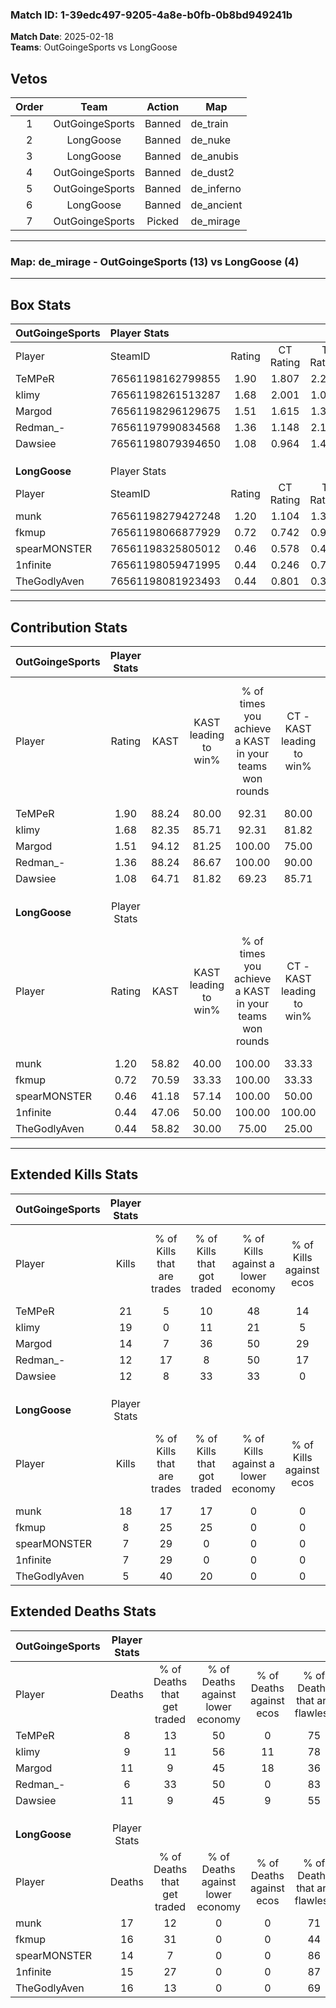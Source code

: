 ### Match ID: 1-39edc497-9205-4a8e-b0fb-0b8bd949241b  
**Match Date**: 2025-02-18  
**Teams**: OutGoingeSports vs LongGoose  

## Vetos  

| Order | Team | Action | Map |
| :---: | :--: | :----: | --- |
| 1 | OutGoingeSports | Banned | de_train |
| 2 | LongGoose | Banned | de_nuke |
| 3 | LongGoose | Banned | de_anubis |
| 4 | OutGoingeSports | Banned | de_dust2 |
| 5 | OutGoingeSports | Banned | de_inferno |
| 6 | LongGoose | Banned | de_ancient |
| 7 | OutGoingeSports | Picked | de_mirage |

---  

### **Map**: de_mirage - OutGoingeSports (13) vs LongGoose (4)  
---  

## Box Stats  

| **OutGoingeSports** | Player Stats      |        |           |          |       |       |       |         |        |      |     |
| :- | :- | :-: | :-: | :-: | :-: | :-: | :-: | :-: | :-: | :-: | :-: |
| Player              | SteamID           | Rating | CT Rating | T Rating | KAST  |  ADR  | Kills | Assists | Deaths | K/D  | HS% |
| TeMPeR              | 76561198162799855 |  1.90  |   1.807   |  2.237   | 88.24 | 109.8 |  21   |    4    |   8    | 2.63 | 38  |
| klimy               | 76561198261513287 |  1.68  |   2.001   |  1.033   | 82.35 | 100.2 |  19   |    3    |   9    | 2.11 | 47  |
| Margod              | 76561198296129675 |  1.51  |   1.615   |  1.356   | 94.12 | 105.9 |  14   |    9    |   11   | 1.27 | 64  |
| Redman_-            | 76561197990834568 |  1.36  |   1.148   |  2.116   | 88.24 | 65.9  |  12   |    4    |   6    | 2.00 | 50  |
| Dawsiee             | 76561198079394650 |  1.08  |   0.964   |  1.453   | 64.71 | 79.2  |  12   |    4    |   11   | 1.09 | 50  |
|                     |                   |        |           |          |       |       |       |         |        |      |     |
|                     |                   |        |           |          |       |       |       |         |        |      |     |
|                     |                   |        |           |          |       |       |       |         |        |      |     |
| **LongGoose**       | Player Stats      |        |           |          |       |       |       |         |        |      |     |
| Player              | SteamID           | Rating | CT Rating | T Rating | KAST  |  ADR  | Kills | Assists | Deaths | K/D  | HS% |
| munk                | 76561198279427248 |  1.20  |   1.104   |  1.330   | 58.82 | 102.5 |  18   |    0    |   17   | 1.06 | 61  |
| fkmup               | 76561198066877929 |  0.72  |   0.742   |  0.927   | 70.59 | 69.4  |   8   |    2    |   16   | 0.50 | 100 |
| spearMONSTER        | 76561198325805012 |  0.46  |   0.578   |  0.468   | 41.18 | 50.3  |   7   |    3    |   14   | 0.50 | 28  |
| 1nfinite            | 76561198059471995 |  0.44  |   0.246   |  0.704   | 47.06 | 43.2  |   7   |    2    |   15   | 0.47 | 14  |
| TheGodlyAven        | 76561198081923493 |  0.44  |   0.801   |  0.372   | 58.82 | 54.6  |   5   |    3    |   16   | 0.31 | 80  |
---  

## Contribution Stats  

| **OutGoingeSports** | Player Stats |       |                      |                                                        |                           |                                                             |                          |                                                            |
| :- | :-: | :-: | :-: | :-: | :-: | :-: | :-: | :-: |
| Player              |    Rating    | KAST  | KAST leading to win% | % of times you achieve a KAST in your teams won rounds | CT - KAST leading to win% | CT - % of times you achieve a KAST in your teams won rounds | T - KAST leading to win% | T - % of times you achieve a KAST in your teams won rounds |
| TeMPeR              |     1.90     | 88.24 |        80.00         |                         92.31                          |           80.00           |                            88.89                            |          80.00           |                           100.00                           |
| klimy               |     1.68     | 82.35 |        85.71         |                         92.31                          |           81.82           |                           100.00                            |          100.00          |                           75.00                            |
| Margod              |     1.51     | 94.12 |        81.25         |                         100.00                         |           75.00           |                           100.00                            |          100.00          |                           100.00                           |
| Redman_-            |     1.36     | 88.24 |        86.67         |                         100.00                         |           90.00           |                           100.00                            |          80.00           |                           100.00                           |
| Dawsiee             |     1.08     | 64.71 |        81.82         |                         69.23                          |           85.71           |                            66.67                            |          75.00           |                           75.00                            |
|                     |              |       |                      |                                                        |                           |                                                             |                          |                                                            |
|                     |              |       |                      |                                                        |                           |                                                             |                          |                                                            |
|                     |              |       |                      |                                                        |                           |                                                             |                          |                                                            |
| **LongGoose**       | Player Stats |       |                      |                                                        |                           |                                                             |                          |                                                            |
| Player              |    Rating    | KAST  | KAST leading to win% | % of times you achieve a KAST in your teams won rounds | CT - KAST leading to win% | CT - % of times you achieve a KAST in your teams won rounds | T - KAST leading to win% | T - % of times you achieve a KAST in your teams won rounds |
| munk                |     1.20     | 58.82 |        40.00         |                         100.00                         |           33.33           |                           100.00                            |          42.86           |                           100.00                           |
| fkmup               |     0.72     | 70.59 |        33.33         |                         100.00                         |           33.33           |                           100.00                            |          33.33           |                           100.00                           |
| spearMONSTER        |     0.46     | 41.18 |        57.14         |                         100.00                         |           50.00           |                           100.00                            |          60.00           |                           100.00                           |
| 1nfinite            |     0.44     | 47.06 |        50.00         |                         100.00                         |          100.00           |                           100.00                            |          42.86           |                           100.00                           |
| TheGodlyAven        |     0.44     | 58.82 |        30.00         |                         75.00                          |           25.00           |                           100.00                            |          33.33           |                           66.67                            |
---  

## Extended Kills Stats  

| **OutGoingeSports** | Player Stats |                            |                            |                                    |                         |                              |                                 |                                       |                    |           |
| :- | :-: | :-: | :-: | :-: | :-: | :-: | :-: | :-: | :-: | :-: |
| Player              |    Kills     | % of Kills that are trades | % of Kills that got traded | % of Kills against a lower economy | % of Kills against ecos | % of Kills that are flawless | % of Kills that are close duels | % of Kills that are assisted by flash | Pistol Round Kills | AWP Kills |
| TeMPeR              |      21      |             5              |             10             |                 48                 |           14            |              90              |                0                |                  14                   |         13         |     1     |
| klimy               |      19      |             0              |             11             |                 21                 |            5            |              63              |                5                |                   0                   |         0          |     3     |
| Margod              |      14      |             7              |             36             |                 50                 |           29            |              71              |               14                |                   7                   |         0          |     3     |
| Redman_-            |      12      |             17             |             8              |                 50                 |           17            |              58              |                8                |                   8                   |         0          |     2     |
| Dawsiee             |      12      |             8              |             33             |                 33                 |            0            |              58              |                0                |                   0                   |         0          |     1     |
|                     |              |                            |                            |                                    |                         |                              |                                 |                                       |                    |           |
|                     |              |                            |                            |                                    |                         |                              |                                 |                                       |                    |           |
|                     |              |                            |                            |                                    |                         |                              |                                 |                                       |                    |           |
| **LongGoose**       | Player Stats |                            |                            |                                    |                         |                              |                                 |                                       |                    |           |
| Player              |    Kills     | % of Kills that are trades | % of Kills that got traded | % of Kills against a lower economy | % of Kills against ecos | % of Kills that are flawless | % of Kills that are close duels | % of Kills that are assisted by flash | Pistol Round Kills | AWP Kills |
| munk                |      18      |             17             |             17             |                 0                  |            0            |              61              |                0                |                   0                   |         4          |     1     |
| fkmup               |      8       |             25             |             25             |                 0                  |            0            |              75              |               13                |                   0                   |         0          |     2     |
| spearMONSTER        |      7       |             29             |             0              |                 0                  |            0            |              57              |                0                |                   0                   |         0          |     0     |
| 1nfinite            |      7       |             29             |             0              |                 0                  |            0            |              71              |                0                |                   0                   |         0          |     0     |
| TheGodlyAven        |      5       |             40             |             20             |                 0                  |            0            |              40              |               40                |                   0                   |         0          |     1     |
## Extended Deaths Stats  

| **OutGoingeSports** | Player Stats |                             |                                   |                          |                               |                            |                           |               |
| :- | :-: | :-: | :-: | :-: | :-: | :-: | :-: | :-: |
| Player              |    Deaths    | % of Deaths that get traded | % of Deaths against lower economy | % of Deaths against ecos | % of Deaths that are flawless | % of Deaths that are close | % of Deaths while blinded | Deaths to AWP |
| TeMPeR              |      8       |             13              |                50                 |            0             |              75               |             0              |             0             |       1       |
| klimy               |      9       |             11              |                56                 |            11            |              78               |             0              |             0             |       0       |
| Margod              |      11      |              9              |                45                 |            18            |              36               |             27             |             0             |       1       |
| Redman_-            |      6       |             33              |                50                 |            0             |              83               |             0              |             0             |       1       |
| Dawsiee             |      11      |              9              |                45                 |            9             |              55               |             0              |             0             |       1       |
|                     |              |                             |                                   |                          |                               |                            |                           |               |
|                     |              |                             |                                   |                          |                               |                            |                           |               |
|                     |              |                             |                                   |                          |                               |                            |                           |               |
| **LongGoose**       | Player Stats |                             |                                   |                          |                               |                            |                           |               |
| Player              |    Deaths    | % of Deaths that get traded | % of Deaths against lower economy | % of Deaths against ecos | % of Deaths that are flawless | % of Deaths that are close | % of Deaths while blinded | Deaths to AWP |
| munk                |      17      |             12              |                 0                 |            0             |              71               |             0              |             6             |       5       |
| fkmup               |      16      |             31              |                 0                 |            0             |              44               |             6              |            13             |       1       |
| spearMONSTER        |      14      |              7              |                 0                 |            0             |              86               |             0              |             0             |       1       |
| 1nfinite            |      15      |             27              |                 0                 |            0             |              87               |             7              |             7             |       1       |
| TheGodlyAven        |      16      |             13              |                 0                 |            0             |              69               |             13             |             6             |       5       |
